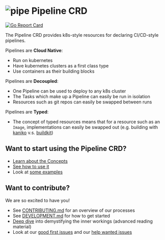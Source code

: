 # ![pipe](./docs/images/pipe.png) Pipeline CRD

[![Go Report Card](https://goreportcard.com/badge/knative/build-pipeline)](https://goreportcard.com/report/knative/build-pipeline)

The Pipeline CRD provides k8s-style resources for declaring CI/CD-style
pipelines.

Pipelines are **Cloud Native**:

- Run on kubernetes
- Have kubernetes clusters as a first class type
- Use containers as their building blocks

Pipelines are **Decoupled**:

- One Pipeline can be used to deploy to any k8s cluster
- The Tasks which make up a Pipeline can easily be run in isolation
- Resources such as git repos can easily be swapped between runs

Pipelines are **Typed**:

- The concept of typed resources means that for a resource such as an `Image`,
  implementations can easily be swapped out (e.g. building with
  [kaniko](https://github.com/GoogleContainerTools/kaniko) v.s.
  [buildkit](https://github.com/moby/buildkit))

## Want to start using the Pipeline CRD?

- [Learn about the Concepts](./docs/Concepts.md)
- [See how to use it](./docs/using.md)
- Look at [some examples](./examples)

## Want to contribute?

We are so excited to have you!

- See [CONTRIBUTING.md](CONTRIBUTING.md) for an overview of our processes
- See [DEVELOPMENT.md](DEVELOPMENT.md) for how to get started
- [Deep dive](./docs/developers/README.md) into demystifying the inner workings (advanced reading material)
- Look at our
  [good first issues](https://github.com/knative/build-pipeline/issues?q=is%3Aissue+is%3Aopen+label%3A%22good+first+issue%22)
  and our
  [help wanted issues](https://github.com/knative/build-pipeline/issues?q=is%3Aissue+is%3Aopen+label%3A%22help+wanted%22)
